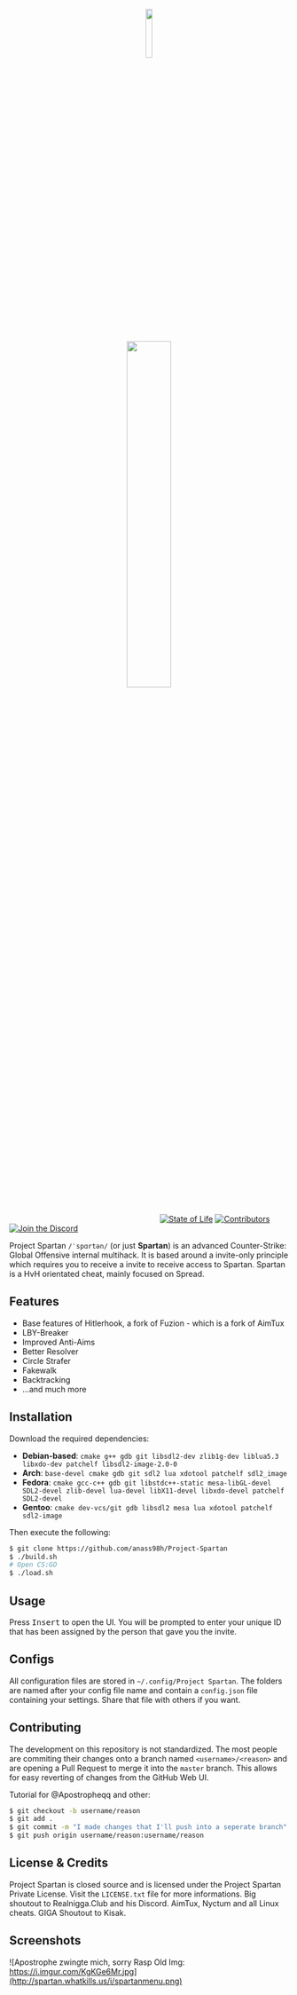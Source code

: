 <p align="center"><img width=15% src="https://pbs.twimg.com/profile_images/672198632733548544/FCDxjRu1.png"></p>
<p align="center"><img width=40% src="https://i.imgur.com/42q4drh.png"></p>

&nbsp;&nbsp;&nbsp;&nbsp;&nbsp;&nbsp;&nbsp;&nbsp;&nbsp;&nbsp;
&nbsp;&nbsp;&nbsp;&nbsp;&nbsp;&nbsp;&nbsp;&nbsp;&nbsp;&nbsp;
&nbsp;&nbsp;&nbsp;&nbsp;&nbsp;&nbsp;&nbsp;&nbsp;&nbsp;&nbsp;
&nbsp;&nbsp;&nbsp;&nbsp;&nbsp;&nbsp;&nbsp;&nbsp;&nbsp;&nbsp;
&nbsp;&nbsp;&nbsp;&nbsp;&nbsp;&nbsp;&nbsp;&nbsp;&nbsp;&nbsp;
&nbsp;&nbsp;&nbsp;&nbsp;&nbsp;&nbsp;&nbsp;&nbsp;&nbsp;&nbsp;
&nbsp;&nbsp;
[![State of Life](https://img.shields.io/badge/state-beta-orange.svg)][0]
[![Contributors](https://img.shields.io/badge/collaborators-3-green.svg)][1]
[![Join the Discord](https://img.shields.io/discord/336453128033533963.svg?label=discord)][2]
&nbsp;&nbsp;&nbsp;&nbsp;&nbsp;&nbsp;&nbsp;&nbsp;&nbsp;&nbsp;
&nbsp;&nbsp;&nbsp;&nbsp;&nbsp;&nbsp;&nbsp;&nbsp;&nbsp;&nbsp;
&nbsp;&nbsp;&nbsp;&nbsp;&nbsp;&nbsp;&nbsp;&nbsp;&nbsp;&nbsp;
&nbsp;&nbsp;&nbsp;&nbsp;&nbsp;&nbsp;&nbsp;&nbsp;&nbsp;&nbsp;
&nbsp;&nbsp;&nbsp;&nbsp;&nbsp;&nbsp;&nbsp;&nbsp;&nbsp;&nbsp;

Project Spartan `/ˈspɑrtən/` (or just **Spartan**) is an advanced Counter-Strike:
Global Offensive internal multihack. It is based around a invite-only principle
which requires you to receive a invite to receive access to Spartan.
Spartan is a HvH orientated cheat, mainly focused on Spread.

## Features

* Base features of Hitlerhook, a fork of Fuzion - which is a fork of AimTux
* LBY-Breaker
* Improved Anti-Aims
* Better Resolver
* Circle Strafer
* Fakewalk
* Backtracking
* ...and much more

## Installation

Download the required dependencies:
* **Debian-based**: `cmake g++ gdb git libsdl2-dev zlib1g-dev liblua5.3 libxdo-dev patchelf libsdl2-image-2.0-0`
* **Arch**: `base-devel cmake gdb git sdl2 lua xdotool patchelf sdl2_image`
* **Fedora**: `cmake gcc-c++ gdb git libstdc++-static mesa-libGL-devel SDL2-devel zlib-devel lua-devel libX11-devel libxdo-devel patchelf SDL2-devel`
* **Gentoo**: `cmake dev-vcs/git gdb libsdl2 mesa lua xdotool patchelf sdl2-image`

Then execute the following:

```bash
$ git clone https://github.com/anass98h/Project-Spartan
$ ./build.sh
# Open CS:GO
$ ./load.sh
```

## Usage

Press <kbd>Insert</kbd> to open the UI. You will be prompted to enter
your unique ID that has been assigned by the person that gave you the
invite.

## Configs

All configuration files are stored in `~/.config/Project Spartan`.
The folders are named after your config file name and contain a `config.json`
file containing your settings. Share that file with others if you want.

## Contributing

The development on this repository is not standardized. The most people are commiting
their changes onto a branch named `<username>/<reason>` and are opening a
Pull Request to merge it into the `master` branch. This allows for easy
reverting of changes from the GitHub Web UI.

Tutorial for @Apostropheqq and other:

```bash
$ git checkout -b username/reason
$ git add .
$ git commit -m "I made changes that I'll push into a seperate branch"
$ git push origin username/reason:username/reason
```

## License & Credits

Project Spartan is closed source and is licensed under the
Project Spartan Private License. Visit the `LICENSE.txt` file for more
informations.
Big shoutout to Realnigga.Club and his Discord. AimTux, Nyctum and all Linux cheats.
GIGA Shoutout to Kisak.

## Screenshots

![Apostrophe zwingte mich, sorry Rasp Old Img: https://i.imgur.com/KgKGe6Mr.jpg](http://spartan.whatkills.us/i/spartanmenu.png)

[0]: https://github.com/anass98h/Project-Spartan
[1]: https://github.com/anass98h/Project-Spartan
[2]: https://discord.gg/exTBFWz
